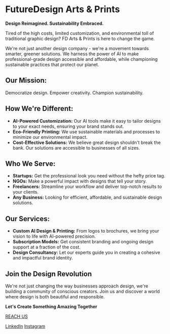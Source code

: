 # FutureDesign Arts & Prints

**Design Reimagined. Sustainability Embraced.**

Tired of the high costs, limited customization, and environmental toll of traditional graphic design? FD Arts & Prints is here to change the game. 

We're not just another design company - we're a movement towards smarter, greener solutions. We harness the power of AI to make professional-grade design accessible and affordable, while championing sustainable practices that protect our planet.

## Our Mission: 

Democratize design. Empower creativity. Champion sustainability.

## How We're Different:

* **AI-Powered Customization:** Our AI tools make it easy to tailor designs to your exact needs, ensuring your brand stands out. 
* **Eco-Friendly Printing:** We use sustainable materials and processes to minimize our environmental impact. 
* **Cost-Effective Solutions:** We believe great design shouldn't break the bank. Our solutions are accessible to businesses of all sizes.

## Who We Serve:

* **Startups:** Get the professional look you need without the hefty price tag.
* **NGOs:** Make a powerful impact with designs that tell your story.
* **Freelancers:** Streamline your workflow and deliver top-notch results to your clients.
* **Any Business:** Looking for efficient, affordable, and sustainable design solutions.

## Our Services:

* **Custom AI Design & Printing:** From logos to brochures, we bring your vision to life with AI-powered precision.
* **Subscription Models:** Get consistent branding and ongoing design support at a fraction of the cost.
* **Design Consultancy:** Let our experts guide you in creating a cohesive and impactful brand identity.

## Join the Design Revolution

We're not just changing the way businesses approach design, we're building a community of conscious creators. Join us and discover a world where design is both beautiful and responsible.

**Let's Create Something Amazing Together**

[REACH US](admin@fdartsprints.com)

[LinkedIn](https://www.linkedin.com/company/fdartsprints)
[Instagram](https://www.instagram.com/fd.artsprints/)

<!---
futuredesign-artsprints/futuredesign-artsprints is a ✨ special ✨ repository because its `README.md` (this file) appears on your GitHub profile.
You can click the Preview link to take a look at your changes.
--->
